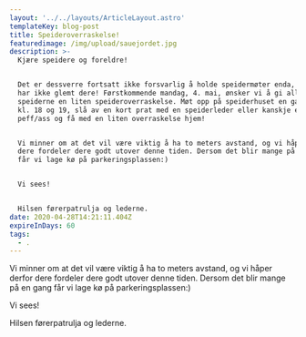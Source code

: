 ```yaml
---
layout: '../../layouts/ArticleLayout.astro'
templateKey: blog-post
title: Speideroverraskelse!
featuredimage: /img/upload/sauejordet.jpg
description: >-
  Kjære speidere og foreldre! 


  Det er dessverre fortsatt ikke forsvarlig å holde speidermøter enda, men vi
  har ikke glemt dere! Førstkommende mandag, 4. mai, ønsker vi å gi alle
  speiderne en liten speideroverraskelse. Møt opp på speiderhuset en gang mellom
  kl. 18 og 19, slå av en kort prat med en speiderleder eller kanskje en
  peff/ass og få med en liten overraskelse hjem! 


  Vi minner om at det vil være viktig å ha to meters avstand, og vi håper derfor
  dere fordeler dere godt utover denne tiden. Dersom det blir mange på en gang
  får vi lage kø på parkeringsplassen:)


  Vi sees!


  Hilsen førerpatrulja og lederne.
date: 2020-04-28T14:21:11.404Z
expireInDays: 60
tags:
  - .
---
```

Vi minner om at det vil være viktig å ha to meters avstand, og vi håper derfor dere fordeler dere godt utover denne tiden. Dersom det blir mange på en gang får vi lage kø på parkeringsplassen:)

Vi sees!

Hilsen førerpatrulja og lederne.